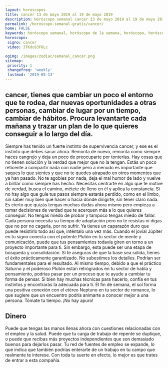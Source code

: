 ```yaml
---
layout: horoscopos
title: cancer 13 de mayo 2019 al 19 de mayo 2019 
description: Horóscopo semanal cancer 13 de mayo 2019 al 19 de mayo 2019. cancer, tienes que cambiar un poco el entorno que te rodea, dar nuevas oportunidades a otras personas, cambiar de lugar por un tiempo, cambiar de hábitos. Procura levantarte cada mañana y trazar un plan de lo que quieres conseguir a lo largo del día.
permalink: /horoscopo-semanal-gratis/cancer/
home: FALSE
keywords: horóscopo semanal, horóscopo de la semana, horóscopo, horóscopo gratis,horóscopos, horóscopo esperanza gracia, horoscopos cancer la semana, horóscopos gratis, Tarot, Astrologia, Zodíaco, cancer, horoscopo gratis, semanal
horoscopo:
 signo: cancer
 video: 3TKdc83F6Lc

ogimg: /images/zodiac/semanal_cancer.png
sitemap:
 priority: 1
 changefreq: 'weekly'
 lastmod: '2019-05-13'
---
```




## cancer, tienes que cambiar un poco el entorno que te rodea, dar nuevas oportunidades a otras personas, cambiar de lugar por un tiempo, cambiar de hábitos. Procura levantarte cada mañana y trazar un plan de lo que quieres conseguir a lo largo del día.

Siempre has tenido un fuerte instinto de supervivencia cancer, y ese es el instinto que debes sacar ahora. Remonta de nuevo, remonta como siempre haces cangrejo y deja un poco de preocuparte por tonterías. Hay cosas que no tienen solución y la verdad que mejor que no la tengan. Estás un poco reticente a compartir nada con nadie pero a menudo es importante que saques lo que sientes y que no te quedes atrapado en otros momentos que ya han pasado. No te agobies por nada, deja el mal humor de lado y vuelve a brillar como siempre has hecho. Necesitas centrarte en algo que te motive de verdad, busca el camino, métete de lleno en él y aplica la constancia. Si no hay algo que guíe tus pasos siempre estarás perdido, como en el limbo, sin saber muy bien qué hacer o hacia dónde dirigirte, sin tener claro nada. Es cierto que quizás tengas muchas dudas ahora mismo pero empieza a tomar decisiones de verdad que te acerquen más a lo que quieres conseguir. No tengas miedo de probar y tampoco tengas miedo de fallar. Cada persona necesita su tiempo de adaptación pero no te resistas ni digas que no por no cagarla, por no sufrir. Ya tienes un caparazón duro que puede resistirlo todo así que, inténtalo una vez más.
Cuando el jovial Júpiter en tu signo conecta con el potente Plutón en tu sector de mente y comunicación, puede que tus pensamientos todavía giren en torno a un proyecto importante para ti. Sin embargo, esta puede ser una etapa de búsqueda y consolidación. Si te aseguras de que la base sea sólida, tienes el éxito prácticamente garantizado. No subestimes los detalles. Podrían ser fundamentales para el resultado. 
  Al mismo tiempo, debido a que el práctico Saturno y el poderoso Plutón están retrógrados en tu sector de habla y pensamiento, podrías pasar por un proceso que te ayude a cambiar tu forma de pensar. Si bien hay muchas técnicas para hacerlo, confía en tus instintos y encontrarás la adecuada para ti. El fin de semana, el sol forma una positiva conexión con el etéreo Neptuno en tu sector de romance, lo que sugiere que un encuentro podría animarte a conocer mejor a una persona. Tómate tu tiempo. ¡No hay apuro!   

## Dinero

Puede que tengas las manos llenas ahora con cuestiones relacionadas con el empleo y la salud. Puede que tu carga de trabajo de repente se duplique, o puede que recibas más proyectos independientes que son demasiado buenos para dejarlos pasar. Tu red de fuentes de empleo se expande, lo que indica que también podrías enterarte de un trabajo en tu campo que realmente te interese. Con toda tu suerte en efecto, lo mejor es que trates de entrar a esta compañía.